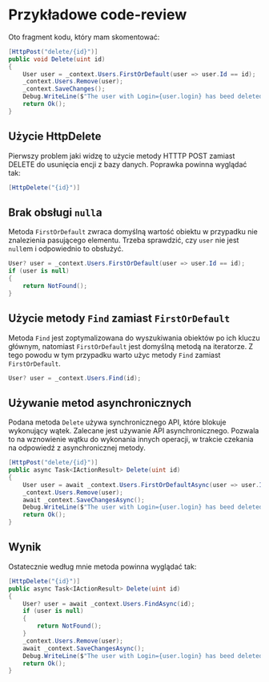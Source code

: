 # Przykładowe code-review

Oto fragment kodu, który mam skomentować:

```cs
[HttpPost("delete/{id}")]
public void Delete(uint id)
{
    User user = _context.Users.FirstOrDefault(user => user.Id == id);
    _context.Users.Remove(user);
    _context.SaveChanges();
    Debug.WriteLine($"The user with Login={user.login} has beed deleted.");
    return Ok();
}
```

## Użycie HttpDelete

Pierwszy problem jaki widzę to użycie metody HTTTP POST zamiast DELETE do usunięcia encji z bazy danych.
Poprawka powinna wyglądać tak:

```cs
[HttpDelete("{id}")]
```

## Brak obsługi `null`a

Metoda `FirstOrDefault` zwraca domyślną wartość obiektu w przypadku nie znalezienia pasującego elementu.
Trzeba sprawdzić, czy `user` nie jest `null`em i odpowiednio to obsłużyć.

```cs
User? user = _context.Users.FirstOrDefault(user => user.Id == id);
if (user is null)
{
    return NotFound();
}
```

## Użycie metody `Find` zamiast `FirstOrDefault`

Metoda `Find` jest zoptymalizowana do wyszukiwania obiektów po ich kluczu głównym, natomiast
`FirstOrDefault` jest domyślną metodą na iteratorze.
Z tego powodu w tym przypadku warto użyc metody `Find` zamiast `FirstOrDefault`.

```cs
User? user = _context.Users.Find(id);
```

## Używanie metod asynchronicznych

Podana metoda `Delete` używa synchronicznego API, które blokuje wykonujący wątek.
Zalecane jest używanie API asynchronicznego.
Pozwala to na wznowienie wątku do wykonania innych operacji, w trakcie czekania na odpowiedź z
asynchronicznej metody.

```cs
[HttpPost("delete/{id}")]
public async Task<IActionResult> Delete(uint id)
{
    User user = await _context.Users.FirstOrDefaultAsync(user => user.Id == id);
    _context.Users.Remove(user);
    await _context.SaveChangesAsync();
    Debug.WriteLine($"The user with Login={user.login} has beed deleted.");
    return Ok();
}
```

## Wynik

Ostatecznie według mnie metoda powinna wyglądać tak:

```cs
[HttpDelete("{id}")]
public async Task<IActionResult> Delete(uint id)
{
    User? user = await _context.Users.FindAsync(id);
    if (user is null)
    {
        return NotFound();
    }
    _context.Users.Remove(user);
    await _context.SaveChangesAsync();
    Debug.WriteLine($"The user with Login={user.login} has beed deleted.");
    return Ok();
}
```
